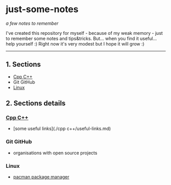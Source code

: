 # just-some-notes

_a few notes to remember_

I've created this repository for myself - because of my weak memory - just to remember some notes and tips&tricks.
But... when you find it useful... help yourself :)
Right now it's very modest but I hope it will grow :)

---

## 1. Sections

- [Cpp C++](#cpp-c++)
- Git GitHub
- [Linux](#linux)

## 2. Sections details

### [Cpp C++](#cpp-c++)

- [some useful links](./cpp c++/useful-links.md)

### Git GitHub

- organisations with open source projects

### Linux

- [pacman package manager](./linux/pacman.md)
